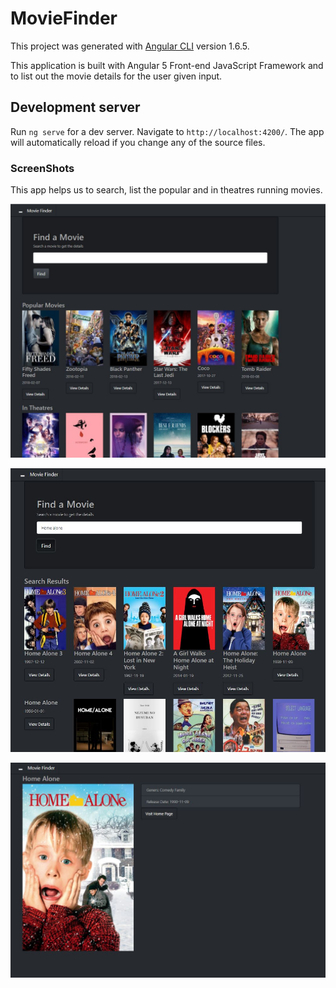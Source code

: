 # MovieFinder

This project was generated with [Angular CLI](https://github.com/angular/angular-cli) version 1.6.5.

This application is built with Angular 5 Front-end JavaScript Framework and to list out the movie details for the user given input.

## Development server

Run `ng serve` for a dev server. Navigate to `http://localhost:4200/`. The app will automatically reload if you change any of the source files.


### ScreenShots

This app helps us to search, list the popular and in theatres running movies.

![List](/Screenshots/List.JPG)

![Search](/Screenshots/Search.JPG)

![Detail](/Screenshots/Detail.JPG)

